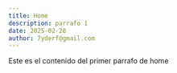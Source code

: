 ```yaml
---
title: Home
description: parrafo 1
date: 2025-02-28
author: 7yderf@gmail.com
---
```


Este es el contenido del primer parrafo de home